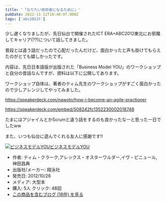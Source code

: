 ```yaml
---
title: '「なりたい技術者になるために」'
pubDate: 2012-11-12T18:40:07.000Z
tags: ['abc2012t']
---
```


少し遅くなりましたが、先日仙台で開催されたICT ERA+ABC2012東北にお邪魔してキャリア(??)について話してきました。

普段とは違う話だったので心配だったんだけど、面白かったと声も掛けてもらえたのがとても嬉しかったです。

内容は、先日日本語版が出版された「Business Model YOU」のワークショップと自分の昔話なんですが、資料は以下に公開してあります。

ワークショップ自体は、著者のティム先生のワークショップがすごく面白かったので少しアレンジしてやってみました。

https://speakerdeck.com/nawoto/how-i-become-an-agile-practioner

https://speakerdeck.com/embed/508242fc1352230002018748

たまにはアジャイルとかScrumと違う話をするのも良かったなーと思った一日でしたww

また、いつも仙台に遊んでくれる友人に感謝です!!

[![ビジネスモデルYOU](https://images-fe.ssl-images-amazon.com/images/I/51pD1kmEXIL._SL160_.jpg)](http://www.amazon.co.jp/exec/obidos/ASIN/4798128147/nawoto07-22/)[ビジネスモデルYOU](http://www.amazon.co.jp/exec/obidos/ASIN/4798128147/nawoto07-22/)

- 作者: ティム・クラーク,アレックス・オスターワルダー,イヴ・ピニュール,神田昌典
- 出版社/メーカー: 翔泳社
- 発売日: 2012/10/26
- メディア: 大型本
- 購入: 5人 クリック: 48回
- [この商品を含むブログ (18件) を見る](http://d.hatena.ne.jp/asin/4798128147/nawoto07-22)
